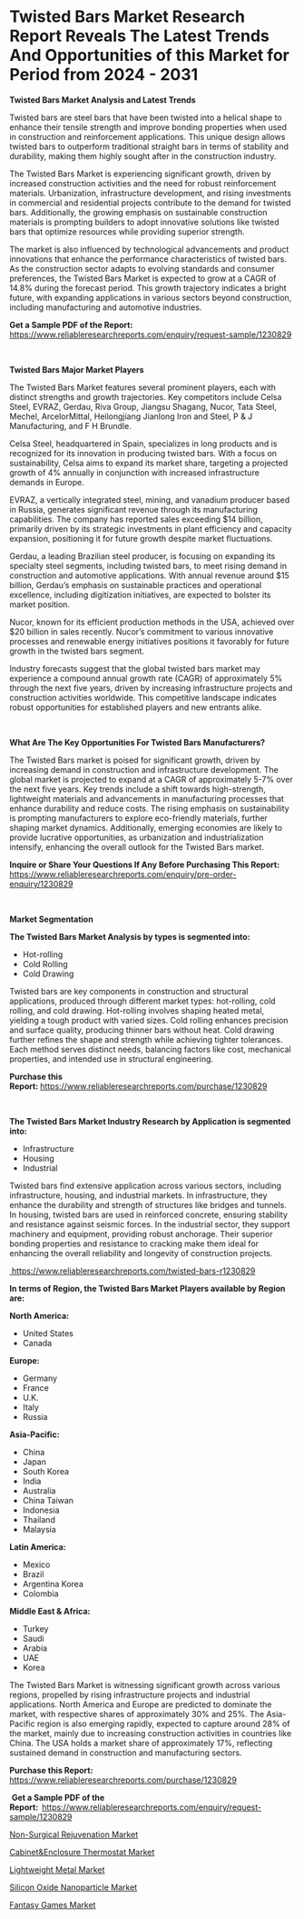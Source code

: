 <p><h1>Twisted Bars Market Research Report Reveals The Latest Trends And Opportunities of this Market for Period from 2024 - 2031</h1></p><p><strong>Twisted Bars Market Analysis and Latest Trends</strong></p>
<p><p>Twisted bars are steel bars that have been twisted into a helical shape to enhance their tensile strength and improve bonding properties when used in construction and reinforcement applications. This unique design allows twisted bars to outperform traditional straight bars in terms of stability and durability, making them highly sought after in the construction industry.</p><p>The Twisted Bars Market is experiencing significant growth, driven by increased construction activities and the need for robust reinforcement materials. Urbanization, infrastructure development, and rising investments in commercial and residential projects contribute to the demand for twisted bars. Additionally, the growing emphasis on sustainable construction materials is prompting builders to adopt innovative solutions like twisted bars that optimize resources while providing superior strength.</p><p>The market is also influenced by technological advancements and product innovations that enhance the performance characteristics of twisted bars. As the construction sector adapts to evolving standards and consumer preferences, the Twisted Bars Market is expected to grow at a CAGR of 14.8% during the forecast period. This growth trajectory indicates a bright future, with expanding applications in various sectors beyond construction, including manufacturing and automotive industries.</p></p>
<p><strong>Get a Sample PDF of the Report:&nbsp;</strong> <a href="https://www.reliableresearchreports.com/enquiry/request-sample/1230829?utm_campaign=16&utm_medium=2&utm_source=Github&utm_content=ia&utm_term=10112024&utm_id=twisted-bars">https://www.reliableresearchreports.com/enquiry/request-sample/1230829</a></p>
<p>&nbsp;</p>
<p><strong>Twisted Bars Major Market Players</strong></p>
<p><p>The Twisted Bars Market features several prominent players, each with distinct strengths and growth trajectories. Key competitors include Celsa Steel, EVRAZ, Gerdau, Riva Group, Jiangsu Shagang, Nucor, Tata Steel, Mechel, ArcelorMittal, Heilongjiang Jianlong Iron and Steel, P & J Manufacturing, and F H Brundle.</p><p>Celsa Steel, headquartered in Spain, specializes in long products and is recognized for its innovation in producing twisted bars. With a focus on sustainability, Celsa aims to expand its market share, targeting a projected growth of 4% annually in conjunction with increased infrastructure demands in Europe.</p><p>EVRAZ, a vertically integrated steel, mining, and vanadium producer based in Russia, generates significant revenue through its manufacturing capabilities. The company has reported sales exceeding $14 billion, primarily driven by its strategic investments in plant efficiency and capacity expansion, positioning it for future growth despite market fluctuations.</p><p>Gerdau, a leading Brazilian steel producer, is focusing on expanding its specialty steel segments, including twisted bars, to meet rising demand in construction and automotive applications. With annual revenue around $15 billion, Gerdau’s emphasis on sustainable practices and operational excellence, including digitization initiatives, are expected to bolster its market position.</p><p>Nucor, known for its efficient production methods in the USA, achieved over $20 billion in sales recently. Nucor’s commitment to various innovative processes and renewable energy initiatives positions it favorably for future growth in the twisted bars segment.</p><p>Industry forecasts suggest that the global twisted bars market may experience a compound annual growth rate (CAGR) of approximately 5% through the next five years, driven by increasing infrastructure projects and construction activities worldwide. This competitive landscape indicates robust opportunities for established players and new entrants alike.</p></p>
<p>&nbsp;</p>
<p><strong>What Are The Key Opportunities For Twisted Bars Manufacturers?</strong></p>
<p><p>The Twisted Bars market is poised for significant growth, driven by increasing demand in construction and infrastructure development. The global market is projected to expand at a CAGR of approximately 5-7% over the next five years. Key trends include a shift towards high-strength, lightweight materials and advancements in manufacturing processes that enhance durability and reduce costs. The rising emphasis on sustainability is prompting manufacturers to explore eco-friendly materials, further shaping market dynamics. Additionally, emerging economies are likely to provide lucrative opportunities, as urbanization and industrialization intensify, enhancing the overall outlook for the Twisted Bars market.</p></p>
<p><strong>Inquire or Share Your Questions If Any Before Purchasing This Report:</strong> <a href="https://www.reliableresearchreports.com/enquiry/pre-order-enquiry/1230829?utm_campaign=16&utm_medium=2&utm_source=Github&utm_content=ia&utm_term=10112024&utm_id=twisted-bars">https://www.reliableresearchreports.com/enquiry/pre-order-enquiry/1230829</a></p>
<p>&nbsp;</p>
<p><strong>Market Segmentation</strong></p>
<p><strong>The Twisted Bars Market Analysis by types is segmented into:</strong></p>
<p><ul><li>Hot-rolling</li><li>Cold Rolling</li><li>Cold Drawing</li></ul></p>
<p><p>Twisted bars are key components in construction and structural applications, produced through different market types: hot-rolling, cold rolling, and cold drawing. Hot-rolling involves shaping heated metal, yielding a tough product with varied sizes. Cold rolling enhances precision and surface quality, producing thinner bars without heat. Cold drawing further refines the shape and strength while achieving tighter tolerances. Each method serves distinct needs, balancing factors like cost, mechanical properties, and intended use in structural engineering.</p></p>
<p><strong>Purchase this Report:&nbsp;</strong><a href="https://www.reliableresearchreports.com/purchase/1230829?utm_campaign=16&utm_medium=2&utm_source=Github&utm_content=ia&utm_term=10112024&utm_id=twisted-bars">https://www.reliableresearchreports.com/purchase/1230829</a></p>
<p>&nbsp;</p>
<p><strong>The Twisted Bars Market Industry Research by Application is segmented into:</strong></p>
<p><ul><li>Infrastructure</li><li>Housing</li><li>Industrial</li></ul></p>
<p><p>Twisted bars find extensive application across various sectors, including infrastructure, housing, and industrial markets. In infrastructure, they enhance the durability and strength of structures like bridges and tunnels. In housing, twisted bars are used in reinforced concrete, ensuring stability and resistance against seismic forces. In the industrial sector, they support machinery and equipment, providing robust anchorage. Their superior bonding properties and resistance to cracking make them ideal for enhancing the overall reliability and longevity of construction projects.</p></p>
<p><a href="https://www.reliableresearchreports.com/twisted-bars-r1230829?utm_campaign=16&utm_medium=2&utm_source=Github&utm_content=ia&utm_term=10112024&utm_id=twisted-bars">&nbsp;https://www.reliableresearchreports.com/twisted-bars-r1230829</a></p>
<p><strong>In terms of Region, the Twisted Bars Market Players available by Region are:</strong></p>
<p>
    <p> <strong> North America: </strong>
        <ul>
            <li>United States</li>
            <li>Canada</li>
        </ul>
        </p> 
    <p> <strong> Europe: </strong>
        <ul>
            <li>Germany</li>
            <li>France</li>
            <li>U.K.</li>
            <li>Italy</li>
            <li>Russia</li>
        </ul>
        </p> 
    <p> <strong> Asia-Pacific: </strong>
        <ul>
            <li>China</li>
            <li>Japan</li>
            <li>South Korea</li>
            <li>India</li>
            <li>Australia</li>
            <li>China Taiwan</li>
            <li>Indonesia</li>
            <li>Thailand</li>
            <li>Malaysia</li>
        </ul>
        </p> 
    <p> <strong> Latin America: </strong>
        <ul>
            <li>Mexico</li>
            <li>Brazil</li>
            <li>Argentina Korea</li>
            <li>Colombia</li>
        </ul>
        </p> 
    <p> <strong> Middle East & Africa: </strong>
        <ul>
            <li>Turkey</li>
            <li>Saudi</li>
            <li>Arabia</li>
            <li>UAE</li>
            <li>Korea</li>
        </ul>
    </p>
    </p>
<p><p>The Twisted Bars Market is witnessing significant growth across various regions, propelled by rising infrastructure projects and industrial applications. North America and Europe are predicted to dominate the market, with respective shares of approximately 30% and 25%. The Asia-Pacific region is also emerging rapidly, expected to capture around 28% of the market, mainly due to increasing construction activities in countries like China. The USA holds a market share of approximately 17%, reflecting sustained demand in construction and manufacturing sectors.</p></p>
<p><strong>Purchase this Report: </strong><a href="https://www.reliableresearchreports.com/purchase/1230829?utm_campaign=16&utm_medium=2&utm_source=Github&utm_content=ia&utm_term=10112024&utm_id=twisted-bars">https://www.reliableresearchreports.com/purchase/1230829</a></p>
<p>&nbsp;<strong>Get a Sample PDF of the Report:&nbsp;&nbsp;</strong><a href="https://www.reliableresearchreports.com/enquiry/request-sample/1230829?utm_campaign=16&utm_medium=2&utm_source=Github&utm_content=ia&utm_term=10112024&utm_id=twisted-bars">https://www.reliableresearchreports.com/enquiry/request-sample/1230829</a></p>
<p><strong></strong></p>
<p><p><a href="https://issuu.com/reportprime-2/docs/non-surgical-rejuvenation-market-si_1052c33430092b?utm_campaign=16&utm_medium=2&utm_source=Github&utm_content=ia&utm_term=10112024&utm_id=twisted-bars">Non-Surgical Rejuvenation Market</a></p><p><a href="https://www.linkedin.com/pulse/market-forecasting-change-global-cabinetenclosure-thermostat-vnmne?utm_campaign=16&utm_medium=2&utm_source=Github&utm_content=ia&utm_term=10112024&utm_id=twisted-bars">Cabinet&Enclosure Thermostat Market</a></p><p><a href="https://github.com/boringzqthorperec/Market-Research-Report-List-1/blob/main/lightweight-metal-market.md?utm_campaign=16&utm_medium=2&utm_source=Github&utm_content=ia&utm_term=10112024&utm_id=twisted-bars">Lightweight Metal Market</a></p><p><a href="https://github.com/mynearvphamillwd7/Market-Research-Report-List-1/blob/main/silicon-oxide-nanoparticle-market.md?utm_campaign=16&utm_medium=2&utm_source=Github&utm_content=ia&utm_term=10112024&utm_id=twisted-bars">Silicon Oxide Nanoparticle Market</a></p><p><a href="https://www.linkedin.com/pulse/fantasy-games-market-drivers-challenges-forecast-2024-2031-5wtme?utm_campaign=16&utm_medium=2&utm_source=Github&utm_content=ia&utm_term=10112024&utm_id=twisted-bars">Fantasy Games Market</a></p></p>
